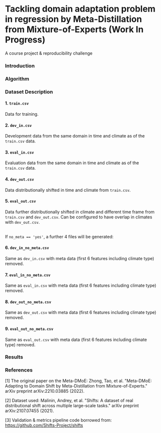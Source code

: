 # Tackling domain adaptation problem in regression by Meta-Distillation from Mixture-of-Experts (Work In Progress)
A course project & reproducibility challenge

### Introduction


### Algorithm


### Dataset Description


#### 1. `train.csv`
Data for training.

#### 2. `dev_in.csv`
Development data from the same domain in time and climate as of the `train.csv` data.

#### 3. `eval_in.csv`
Evaluation data from the same domain in time and climate as of the `train.csv` data.

#### 4. `dev_out.csv`
Data distributionally shifted in time and climate from `train.csv`.

#### 5. `eval_out.csv`
Data further distributionally shifted in climate and different time frame from `train.csv` and `dev_out.csv`. Can be configured to have overlap in climates with `dev_out.csv`. <br /><br />

If `no_meta == 'yes'`, a further 4 files will be generated:

#### 6. `dev_in_no_meta.csv`
Same as `dev_in.csv` with meta data (first 6 features including climate type) removed.

#### 7. `eval_in_no_meta.csv`
Same as `eval_in.csv` with meta data (first 6 features including climate type) removed.

#### 8. `dev_out_no_meta.csv`
Same as `dev_out.csv` with meta data (first 6 features including climate type) removed.

#### 9. `eval_out_no_meta.csv`
Same as `eval_out.csv` with meta data (first 6 features including climate type) removed.


### Results

### References 
[1] The original paper on the Meta-DMoE: Zhong, Tao, et al. "Meta-DMoE: Adapting to Domain Shift by Meta-Distillation from Mixture-of-Experts." arXiv preprint arXiv:2210.03885 (2022).

[2] Dataset used: Malinin, Andrey, et al. "Shifts: A dataset of real distributional shift across multiple large-scale tasks." arXiv preprint arXiv:2107.07455 (2021).

[3] Validation & metrics pipeline code borrowed from: https://github.com/Shifts-Project/shifts
